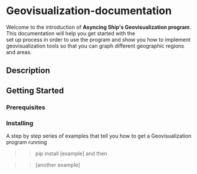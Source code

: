 # Geovisualization-documentation
Welcome to the introduction of **Asyncing Ship's Geovisualization program**. This documentation will help you get started with the\
set up process in order to use the program and show you how to implement geovisualization tools so that you can graph different geographic regions and areas.


## Description


## Getting Started


### Prerequisites


### Installing
A step by step series of examples that tell you how to get a Geovisualization program running
>> pip install [example]
and then

>> [another example]

